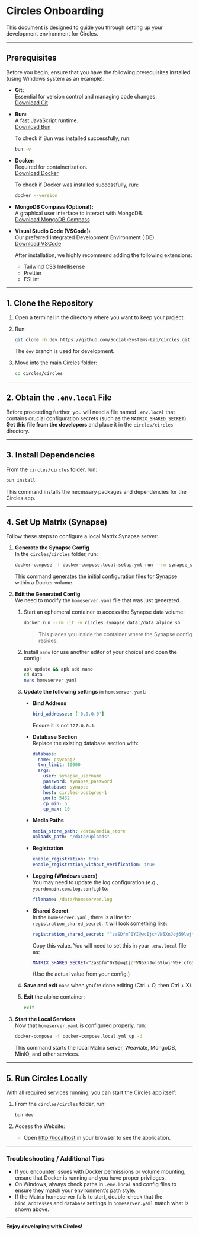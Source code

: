 # Circles Onboarding

This document is designed to guide you through setting up your development environment for Circles.

---

## Prerequisites

Before you begin, ensure that you have the following prerequisites installed (using Windows system as an example):

- **Git:**  
  Essential for version control and managing code changes.  
  [Download Git](https://git-scm.com/download/win)

- **Bun:**  
  A fast JavaScript runtime.  
  [Download Bun](https://bun.sh/)  
  
  To check if Bun was installed successfully, run:
  
  ```bash
  bun -v
  ```

- **Docker:**  
  Required for containerization.  
  [Download Docker](https://www.docker.com/products/docker-desktop/)  
  
  To check if Docker was installed successfully, run:
  
  ```bash
  docker --version
  ```

- **MongoDB Compass (Optional):**  
  A graphical user interface to interact with MongoDB.  
  [Download MongoDB Compass](https://www.mongodb.com/products/tools/compass)

- **Visual Studio Code (VSCode):**  
  Our preferred Integrated Development Environment (IDE).  
  [Download VSCode](https://code.visualstudio.com/)  
  
  After installation, we highly recommend adding the following extensions:
  
  - Tailwind CSS Intellisense
  - Prettier
  - ESLint

---

## 1. Clone the Repository

1. Open a terminal in the directory where you want to keep your project.

2. Run:
   
   ```bash
   git clone -b dev https://github.com/Social-Systems-Lab/circles.git
   ```
   
   The `dev` branch is used for development.

3. Move into the main Circles folder:
   
   ```bash
   cd circles/circles
   ```

---

## 2. Obtain the `.env.local` File

Before proceeding further, you will need a file named `.env.local` that contains crucial configuration secrets (such as the `MATRIX_SHARED_SECRET`).  
**Get this file from the developers** and place it in the `circles/circles` directory.

---

## 3. Install Dependencies

From the `circles/circles` folder, run:

```bash
bun install
```

This command installs the necessary packages and dependencies for the Circles app.

---

## 4. Set Up Matrix (Synapse)

Follow these steps to configure a local Matrix Synapse server:

1. **Generate the Synapse Config**  
   In the `circles/circles` folder, run:
   
   ```bash
   docker-compose -f docker-compose.local.setup.yml run --rm synapse_setup
   ```
   
   This command generates the initial configuration files for Synapse within a Docker volume.

2. **Edit the Generated Config**  
   We need to modify the `homeserver.yaml` file that was just generated.
   
   1. Start an ephemeral container to access the Synapse data volume:
      
      ```bash
      docker run --rm -it -v circles_synapse_data:/data alpine sh
      ```
      
      > This places you inside the container where the Synapse config resides.
   
   2. Install `nano` (or use another editor of your choice) and open the config:
      
      ```bash
      apk update && apk add nano
      cd data
      nano homeserver.yaml
      ```
   
   3. **Update the following settings** in `homeserver.yaml`:
      
      - **Bind Address**  
        
        ```yaml
        bind_addresses: ['0.0.0.0']
        ```
        
        Ensure it is not `127.0.0.1`.
      
      - **Database Section**  
        Replace the existing database section with:
        
        ```yaml
        database:
          name: psycopg2
          txn_limit: 10000
          args:
            user: synapse_username
            password: synapse_password
            database: synapse
            host: circles-postgres-1
            port: 5432
            cp_min: 5
            cp_max: 10
        ```
      
      - **Media Paths**  
        
        ```yaml
        media_store_path: /data/media_store
        uploads_path: "/data/uploads"
        ```
      
      - **Registration**  
        
        ```yaml
        enable_registration: true
        enable_registration_without_verification: true
        ```
      
      - **Logging (Windows users)**  
        You may need to update the log configuration (e.g., `yourdomain.com.log.config`) to:
        
        ```yaml
        filename: /data/homeserver.log
        ```
      
      - **Shared Secret**  
        In the `homeserver.yaml`, there is a line for `registration_shared_secret`. It will look something like:
        
        ```yaml
        registration_shared_secret: "^zaSDfm^0YI@wqIjc*VN5XnJoj69lwj*W5+:cfG5H6H2&gXAA-"
        ```
        
        Copy this value. You will need to set this in your `.env.local` file as:
        
        ```bash
        MATRIX_SHARED_SECRET=^zaSDfm^0YI@wqIjc*VN5XnJoj69lwj*W5+:cfG5H6H2&gXAA-
        ```
        
        (Use the actual value from your config.)
   
   4. **Save and exit** `nano` when you're done editing (Ctrl + O, then Ctrl + X).
   
   5. **Exit** the alpine container:
      
      ```bash
      exit
      ```

3. **Start the Local Services**  
   Now that `homeserver.yaml` is configured properly, run:
   
   ```bash
   docker-compose -f docker-compose.local.yml up -d
   ```
   
   This command starts the local Matrix server, Weaviate, MongoDB, MinIO, and other services.

---

## 5. Run Circles Locally

With all required services running, you can start the Circles app itself:

1. From the `circles/circles` folder, run:
   
   ```bash
   bun dev
   ```

2. Access the Website:
   
   - Open [http://localhost](http://localhost) in your browser to see the application.

---

### Troubleshooting / Additional Tips

- If you encounter issues with Docker permissions or volume mounting, ensure that Docker is running and you have proper privileges.
- On Windows, always check paths in `.env.local` and config files to ensure they match your environment’s path style.
- If the Matrix homeserver fails to start, double-check that the `bind_addresses` and `database` settings in `homeserver.yaml` match what is shown above.

---

**Enjoy developing with Circles!**